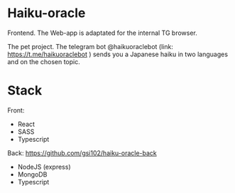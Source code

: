 # Haiku-oracle

Frontend. The Web-app is adaptated for the internal TG browser.

The pet project. The telegram bot @haikuoraclebot (link: https://t.me/haikuoraclebot ) sends you a Japanese haiku in two languages and on the chosen topic. 

# Stack

Front:
- React
- SASS
- Typescript

Back:
https://github.com/gsi102/haiku-oracle-back
- NodeJS (express)
- MongoDB
- Typescript








